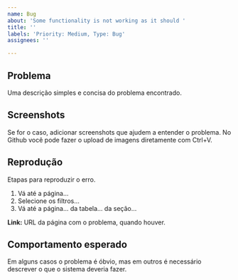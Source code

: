 ```yaml
---
name: Bug
about: 'Some functionality is not working as it should '
title: ''
labels: 'Priority: Medium, Type: Bug'
assignees: ''

---
```


## Problema
Uma descrição simples e concisa do problema encontrado.

## Screenshots
Se for o caso, adicionar screenshots que ajudem a entender o problema. No Github você pode fazer o upload de imagens diretamente com Ctrl+V.

## Reprodução
Etapas para reproduzir o erro.

1. Vá até a página…
2. Selecione os filtros…
3. Vá até a página… da tabela… da seção…

**Link:** URL da página com o problema, quando houver.

## Comportamento esperado
Em alguns casos o problema é óbvio, mas em outros é necessário descrever o que o sistema deveria fazer.
